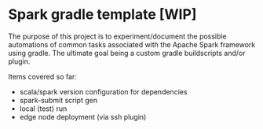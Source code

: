 
# Spark gradle template [WIP]

The purpose of this project is to experiment/document the possible automations of common tasks associated with the Apache Spark framework using gradle. The ultimate goal being a custom gradle buildscripts and/or plugin.

Items covered so far:
 - scala/spark version configuration for dependencies
 - spark-submit script gen
 - local (test) run
 - edge node deployment (via ssh plugin)
